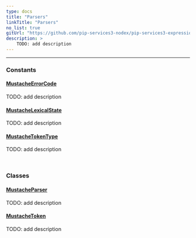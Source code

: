 ```yaml
---
type: docs
title: "Parsers"
linkTitle: "Parsers"
no_list: true
gitUrl: "https://github.com/pip-services3-nodex/pip-services3-expressions-nodex"
description: >
    TODO: add description
---
```

---
<div class="module-body"> 

### Constants

#### [MustacheErrorCode](mustache_error_code)
TODO: add description

#### [MustacheLexicalState](mustache_lexical_state)
TODO: add description

#### [MustacheTokenType](mustache_token_type)
TODO: add description

<br>

### Classes

#### [MustacheParser](mustache_parser)
TODO: add description

#### [MustacheToken](mustache_token)
TODO: add description


</div>

